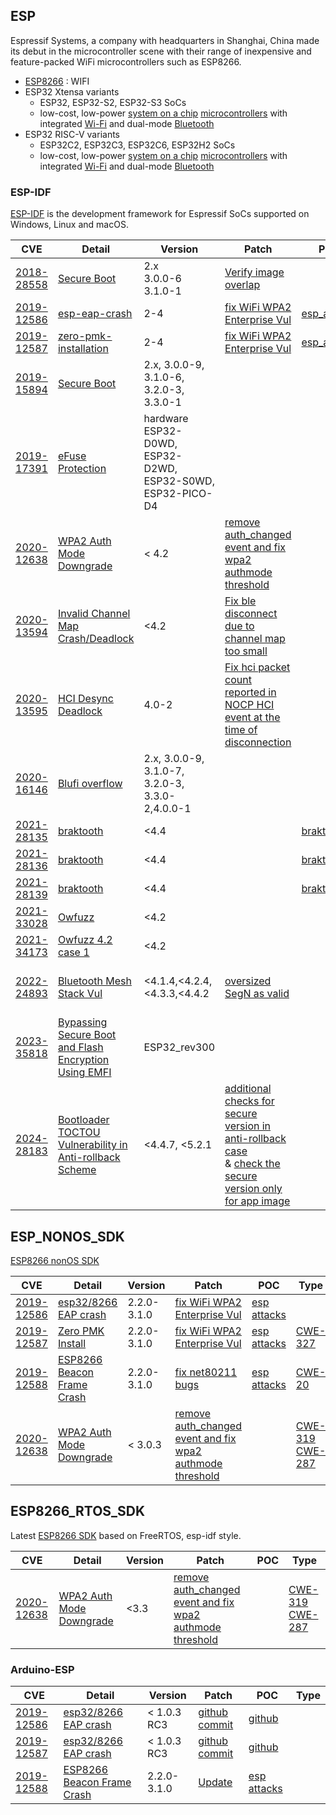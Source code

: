 ## ESP

Espressif Systems, a company with headquarters in Shanghai, China made its debut in the microcontroller scene with their range of inexpensive and feature-packed WiFi microcontrollers such as ESP8266.

- [ESP8266](https://en.wikipedia.org/wiki/ESP8266) : WIFI
- ESP32 Xtensa variants 
  - ESP32, ESP32-S2, ESP32-S3 SoCs
  - low-cost, low-power [system on a chip](https://en.wikipedia.org/wiki/System_on_a_chip) [microcontrollers](https://en.wikipedia.org/wiki/Microcontroller) with integrated [Wi-Fi](https://en.wikipedia.org/wiki/Wi-Fi) and dual-mode [Bluetooth](https://en.wikipedia.org/wiki/Bluetooth)
- ESP32 RISC-V variants
  - ESP32C2, ESP32C3, ESP32C6, ESP32H2 SoCs
  - low-cost, low-power [system on a chip](https://en.wikipedia.org/wiki/System_on_a_chip) [microcontrollers](https://en.wikipedia.org/wiki/Microcontroller) with integrated [Wi-Fi](https://en.wikipedia.org/wiki/Wi-Fi) and dual-mode [Bluetooth](https://en.wikipedia.org/wiki/Bluetooth)

### ESP-IDF

[ESP-IDF](https://github.com/espressif/esp-idf) is the development framework for Espressif SoCs supported on Windows, Linux and macOS.

| CVE                                                          | Detail                                                       | Version                                                    | Patch                                                        | POC                                                          | Type                                                         |
| ------------------------------------------------------------ | ------------------------------------------------------------ | ---------------------------------------------------------- | ------------------------------------------------------------ | ------------------------------------------------------------ | ------------------------------------------------------------ |
| [2018-28558](https://cve.mitre.org/cgi-bin/cvename.cgi?name=CVE-2018-18558) | [Secure Boot](https://www.espressif.com/en/news/Espressif_Product_Security_Advisory_Concerning_Secure_Boot_(CVE-2018-18558)) | 2.x <br />3.0.0-6<br />3.1.0-1                             | [Verify image overlap](https://github.com/espressif/esp-idf/commit/d98d1e) |                                                              | Overflow                                                     |
| [2019-12586](https://www.cve.org/CVERecord?id=CVE-2019-12586) | [esp-eap-crash](https://matheus-garbelini.github.io/home/post/esp32-esp8266-eap-crash/) | 2-4                                                        | [fix WiFi WPA2 Enterprise Vul](https://github.com/espressif/esp32-wifi-lib/commit/eb27c814d5d178698bb45c6ad675c0dce9427fa1) | [esp_attacks](https://github.com/Matheus-Garbelini/esp32_esp8266_attacks) |                                                              |
| [2019-12587](https://www.cve.org/CVERecord?id=CVE-2019-12587) | [zero-pmk-installation](https://matheus-garbelini.github.io/home/post/zero-pmk-installation/) | 2-4                                                        | [fix WiFi WPA2 Enterprise Vul](https://github.com/espressif/esp32-wifi-lib/commit/eb27c814d5d178698bb45c6ad675c0dce9427fa1) | [esp_attacks](https://github.com/Matheus-Garbelini/esp32_esp8266_attacks) | [CWE-327](https://cwe.mitre.org/data/definitions/327.html)   |
| [2019-15894](https://www.cve.org/CVERecord?id=CVE-2019-15894) | [Secure Boot](https://www.espressif.com/en/news/Espressif_Security_Advisory_Concerning_Fault_Injection_and_Secure_Boot) | 2.x, 3.0.0-9, 3.1.0-6, 3.2.0-3, 3.3.0-1                    |                                                              |                                                              | [CWE-755](https://cwe.mitre.org/data/definitions/755.html)   |
| [2019-17391](https://www.cve.org/CVERecord?id=CVE-2019-17391) | [eFuse Protection](https://www.espressif.com/en/news/Security_Advisory_Concerning_Fault_Injection_and_eFuse_Protections) | hardware ESP32-D0WD, ESP32-D2WD, ESP32-S0WD, ESP32-PICO-D4 |                                                              |                                                              | [CWE-755](https://cwe.mitre.org/data/definitions/755.html)   |
| [2020-12638](https://www.cve.org/CVERecord?id=CVE-2020-12638) | [WPA2 Auth Mode Downgrade](https://lbsfilm.at/blog/wpa2-authenticationmode-downgrade-in-espressif-microprocessors) | < 4.2                                                      | [remove auth_changed event and fix wpa2 authmode threshold](https://github.com/espressif/esp-idf/commit/179292f9b3fe8fdbcccf0a9d2c0f50d394fddc10) |                                                              | [CWE-319](https://cwe.mitre.org/data/definitions/319.html)  [CWE-287](https://cwe.mitre.org/data/definitions/287.html) |
| [2020-13594](https://www.cve.org/CVERecord?id=CVE-2020-13594) | [Invalid Channel Map Crash/Deadlock](https://asset-group.github.io/disclosures/sweyntooth/) | <4.2                                                       | [Fix ble disconnect due to channel map too small](https://github.com/espressif/esp32-bt-lib/commit/238fc) |                                                              | [CWE-20](https://cwe.mitre.org/data/definitions/20.html)     |
| [2020-13595](https://www.cve.org/CVERecord?id=CVE-2020-13595) | [HCI Desync Deadlock](https://asset-group.github.io/disclosures/sweyntooth/) | 4.0-2                                                      | [Fix hci packet count reported in NOCP HCI event at the time of disconnection](https://github.com/espressif/esp32-bt-lib/commit/e89bf9) |                                                              | [CWE-617](https://cwe.mitre.org/data/definitions/617.html)   |
| [2020-16146](https://www.cve.org/CVERecord?id=CVE-2020-16146) | [Blufi overflow](https://github.com/pokerfacett/MY_CVE_CREDIT/blob/master/CVE-2020-16146.md) | 2.x, 3.0.0-9, 3.1.0-7, 3.2.0-3, 3.3.0-2,4.0.0-1            |                                                              |                                                              | [CWE-120](https://cwe.mitre.org/data/definitions/120.html)   |
| [2021-28135](https://www.cve.org/CVERecord?id=CVE-2021-28135) | [braktooth](https://asset-group.github.io/disclosures/braktooth/) | <4.4                                                       |                                                              | [braktooth](https://github.com/Matheus-Garbelini/braktooth_esp32_bluetooth_classic_attacks) |                                                              |
| [2021-28136](https://www.cve.org/CVERecord?id=CVE-2021-28136) | [braktooth](https://asset-group.github.io/disclosures/braktooth/) | <4.4                                                       |                                                              | [braktooth](https://github.com/Matheus-Garbelini/braktooth_esp32_bluetooth_classic_attacks) | [CWE-787](https://cwe.mitre.org/data/definitions/787.html)   |
| [2021-28139](https://www.cve.org/CVERecord?id=CVE-2021-28139) | [braktooth](https://asset-group.github.io/disclosures/braktooth/) | <4.4                                                       |                                                              | [braktooth](https://github.com/Matheus-Garbelini/braktooth_esp32_bluetooth_classic_attacks) |                                                              |
| [2021-33028](https://www.cve.org/CVERecord?id=CVE-2021-33028) | [Owfuzz](https://dl.acm.org/doi/abs/10.1145/3558482.3590174) | <4.2                                                       |                                                              |                                                              |                                                              |
| [2021-34173](https://www.cve.org/CVERecord?id=CVE-2021-34173) | [Owfuzz 4.2 case 1](https://dl.acm.org/doi/abs/10.1145/3558482.3590174) | <4.2                                                       |                                                              |                                                              |                                                              |
| [2022-24893](https://www.cve.org/CVERecord?id=CVE-2022-24893) | [Bluetooth Mesh Stack Vul](https://github.com/espressif/esp-idf/security/advisories/GHSA-7f7f-jj2q-28wm) | <4.1.4,<4.2.4,<4.3.3,<4.4.2                                | [oversized SegN as valid](https://github.com/espressif/esp-idf/commit/5a87a9c65e00fd2ffc120c56f32e9f8145e8a11c) |                                                              | [CWE-787](https://cwe.mitre.org/data/definitions/787.html) [CWE-788](https://cwe.mitre.org/data/definitions/788.html) |
| [2023-35818](https://www.cve.org/CVERecord?id=CVE-2023-35818) | [Bypassing Secure Boot and Flash Encryption Using EMFI](https://www.espressif.com/sites/default/files/advisory_downloads/AR2023-005%20Security%20Advisory%20Concerning%20Bypassing%20Secure%20Boot%20and%20Flash%20Encryption%20Using%20EMFI%20EN.pdf) | ESP32_rev300                                               |                                                              |                                                              | hardware                                                     |
| [2024-28183](https://www.cve.org/CVERecord?id=CVE-2024-28183) | [Bootloader TOCTOU Vulnerability in Anti-rollback Scheme](https://github.com/espressif/esp-idf/security/advisories/GHSA-22x6-3756-pfp8) | <4.4.7, <5.2.1                                             | [additional checks for secure version in anti-rollback case](https://github.com/espressif/esp-idf/commit/3305cb4d235182067936f8e940e6db174e25b4b2) <br />& [check the secure version only for app image](https://github.com/espressif/esp-idf/commit/c33b9e1426121ce8cccf1a94241740be9cff68de) |                                                              | [CWE-367](https://cwe.mitre.org/data/definitions/367.html)   |



## ESP_NONOS_SDK

[ESP8266 nonOS SDK](https://github.com/espressif/ESP8266_RTOS_SDK) 

| CVE                                                          | Detail                                                       | Version     | Patch                                                        | POC                                                          | Type                                                         |
| ------------------------------------------------------------ | ------------------------------------------------------------ | ----------- | ------------------------------------------------------------ | ------------------------------------------------------------ | ------------------------------------------------------------ |
| [2019-12586](https://www.cve.org/CVERecord?id=CVE-2019-12586) | [esp32/8266 EAP crash](https://matheus-garbelini.github.io/home/post/esp32-esp8266-eap-crash/) | 2.2.0-3.1.0 | [fix WiFi WPA2 Enterprise Vul](https://github.com/espressif/esp-idf/commit/8009320fb44abaf8acf8a1e1a38a67fc4c8d458c) | [esp attacks](https://github.com/Matheus-Garbelini/esp32_esp8266_attacks) |                                                              |
| [2019-12587](https://www.cve.org/CVERecord?id=CVE-2019-12587) | [Zero PMK Install](https://matheus-garbelini.github.io/home/post/zero-pmk-installation/) | 2.2.0-3.1.0 | [fix WiFi WPA2 Enterprise Vul](https://github.com/espressif/esp-idf/commit/8009320fb44abaf8acf8a1e1a38a67fc4c8d458c) | [esp attacks](https://github.com/Matheus-Garbelini/esp32_esp8266_attacks) | [CWE-327](https://cwe.mitre.org/data/definitions/327.html)   |
| [2019-12588](https://www.cve.org/CVERecord?id=CVE-2019-12588) | [ESP8266 Beacon Frame Crash](https://matheus-garbelini.github.io/home/post/esp8266-beacon-frame-crash/) | 2.2.0-3.1.0 | [fix net80211 bugs](https://github.com/espressif/ESP8266_NONOS_SDK/commit/9a17038b0fb3318a761c40ae6146c54d6a414ab4) | [esp attacks](https://github.com/Matheus-Garbelini/esp32_esp8266_attacks) | [CWE-20](https://cwe.mitre.org/data/definitions/20.html)     |
| [2020-12638](https://www.cve.org/CVERecord?id=CVE-2020-12638) | [WPA2 Auth Mode Downgrade](https://lbsfilm.at/blog/wpa2-authenticationmode-downgrade-in-espressif-microprocessors) | < 3.0.3     | [remove auth_changed event and fix wpa2 authmode threshold](https://github.com/espressif/esp-idf/commit/179292f9b3fe8fdbcccf0a9d2c0f50d394fddc10) |                                                              | [CWE-319](https://cwe.mitre.org/data/definitions/319.html)	 [CWE-287](https://cwe.mitre.org/data/definitions/287.html) |

## ESP8266_RTOS_SDK

Latest [ESP8266 SDK](https://github.com/espressif/ESP8266_RTOS_SDK) based on FreeRTOS, esp-idf style.

| CVE                                                          | Detail                                                       | Version | Patch                                                        | POC  | Type                                                         |
| ------------------------------------------------------------ | ------------------------------------------------------------ | ------- | ------------------------------------------------------------ | ---- | ------------------------------------------------------------ |
| [2020-12638](https://www.cve.org/CVERecord?id=CVE-2020-12638) | [WPA2 Auth Mode Downgrade](https://lbsfilm.at/blog/wpa2-authenticationmode-downgrade-in-espressif-microprocessors) | <3.3    | [remove auth_changed event and fix wpa2 authmode threshold](https://github.com/espressif/esp-idf/commit/179292f9b3fe8fdbcccf0a9d2c0f50d394fddc10) |      | [CWE-319](https://cwe.mitre.org/data/definitions/319.html)	 [CWE-287](https://cwe.mitre.org/data/definitions/287.html) |

### Arduino-ESP

| CVE                                                          | Detail                                                       | Version     | Patch                                                        | POC                                                          | Type |
| ------------------------------------------------------------ | ------------------------------------------------------------ | ----------- | ------------------------------------------------------------ | ------------------------------------------------------------ | ---- |
| [2019-12586](https://www.cve.org/CVERecord?id=CVE-2019-12586) | [esp32/8266 EAP crash](https://matheus-garbelini.github.io/home/post/esp32-esp8266-eap-crash/) | < 1.0.3 RC3 | [github commit](https://github.com/espressif/arduino-esp32/commit/d5e2bb12ca02ae9066e9dad84d9dbf268aca6fa3) | [github](https://github.com/Matheus-Garbelini/esp32_esp8266_attacks) |      |
| [2019-12587](https://cve.mitre.org/cgi-bin/cvename.cgi?name=CVE-2019-12587) | [esp32/8266 EAP crash](https://matheus-garbelini.github.io/home/post/zero-pmk-installation/) | < 1.0.3 RC3 | [github commit](https://github.com/espressif/arduino-esp32/commit/d5e2bb12ca02ae9066e9dad84d9dbf268aca6fa3) | [github](https://github.com/Matheus-Garbelini/esp32_esp8266_attacks) |      |
| [2019-12588](https://cve.mitre.org/cgi-bin/cvename.cgi?name=CVE-2019-12588) | [ESP8266 Beacon Frame Crash](https://matheus-garbelini.github.io/home/post/esp8266-beacon-frame-crash/) | 2.2.0-3.1.0 | [Update](https://github.com/esp8266/Arduino/commit/403001e37c65994d241f284beba1d0171f5fb50e) | [esp attacks](https://github.com/Matheus-Garbelini/esp32_esp8266_attacks) |      |

